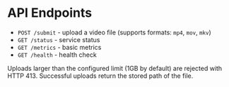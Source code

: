 # API Endpoints

- `POST /submit` - upload a video file (supports formats: `mp4`, `mov`, `mkv`)
- `GET /status` - service status
- `GET /metrics` - basic metrics
- `GET /health` - health check

Uploads larger than the configured limit (1GB by default) are rejected with
HTTP 413. Successful uploads return the stored path of the file.
